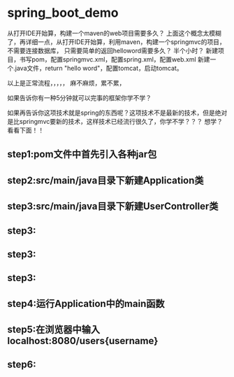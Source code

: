 # spring_boot_demo

从打开IDE开始算，构建一个maven的web项目需要多久？
上面这个概念太模糊了，再详细一点，从打开IDE开始算，利用maven，构建一个springmvc的项目，不需要连接数据库，
只需要简单的返回helloword需要多久？
半个小时？
新建项目，书写pom，配置springmvc.xml，配置spring.xml，配置web.xml   新建一个.java文件，return "hello word"，配置tomcat，启动tomcat。


以上是正常流程，，，，，
麻不麻烦，累不累，

如果告诉你有一种5分钟就可以完事的框架你学不学？


如果再告诉你这项技术就是spring的东西呢？这项技术不是最新的技术，但是绝对是比springmvc要新的技术，这样技术已经流行很久了，你学不学？？？
想学？  
看看下面！！




## step1:pom文件中首先引入各种jar包
## step2:src/main/java目录下新建Application类
## step3:src/main/java目录下新建UserController类
## step3:
## step3:
## step3:
## step4:运行Application中的main函数
## step5:在浏览器中输入localhost:8080/users{username}
## step6:
